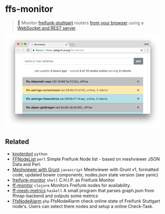 # ffs-monitor
> :crystal_ball: Monitor [freifunk-stuttgart](https://freifunk-stuttgart.de/) routers [from your browser](https://perguth.js.org/ffs-monitor/) using a [WebSocket and REST server](https://ffs-monitor.perguth.de/).

[![screenshot](assets/appshot.171013.png)](https://perguth.js.org/ffs-monitor/)

## Related

- [knotenbot](https://github.com/freifunk-darmstadt/knotenbot) `python`
- [FFNodeList](https://github.com/ffbsee/FFNodeList) `perl` Simple Freifunk Node list - based on meshviewer JSON Data and Perl.
- [Meshviewer with Grunt](https://github.com/FreifunkBremen/meshviewer-ffrgb) `javascript` Meshviewer with Grunt v1, formatted code, updated bower components, nodes.json state version (see yanic)
- [freifunk-monitor](https://github.com/nerab/freifunk-monitor) `shell` C.H.I.P. as Freifunk Monitor
- [ff-monitor](https://github.com/KaterMikesch/ff-monitor) `clojure` Monitors Freifunk nodes for availability.
- [ff-mesh-metrics](https://github.com/jplatte/ff-mesh-metrics) `haskell` A small program that parses graph.json from ffmap-backend and outputs some metrics
- [FfsNodeAlarm](https://github.com/Philhil/FfsNodeAlarm/) `php` FfsNodeAlarm check online state of Freifunk Stuttgart node's. Users can select there nodes and setup a online Check-Task. 
